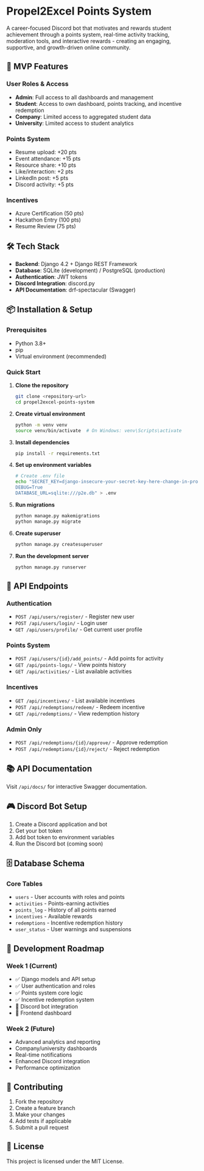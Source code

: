 # Propel2Excel Points System

A career-focused Discord bot that motivates and rewards student achievement through a points system, real-time activity tracking, moderation tools, and interactive rewards - creating an engaging, supportive, and growth-driven online community.

## 🚀 MVP Features

### User Roles & Access
- **Admin**: Full access to all dashboards and management
- **Student**: Access to own dashboard, points tracking, and incentive redemption
- **Company**: Limited access to aggregated student data
- **University**: Limited access to student analytics

### Points System
- Resume upload: +20 pts
- Event attendance: +15 pts
- Resource share: +10 pts
- Like/interaction: +2 pts
- LinkedIn post: +5 pts
- Discord activity: +5 pts

### Incentives
- Azure Certification (50 pts)
- Hackathon Entry (100 pts)
- Resume Review (75 pts)

## 🛠️ Tech Stack

- **Backend**: Django 4.2 + Django REST Framework
- **Database**: SQLite (development) / PostgreSQL (production)
- **Authentication**: JWT tokens
- **Discord Integration**: discord.py
- **API Documentation**: drf-spectacular (Swagger)

## 📦 Installation & Setup

### Prerequisites
- Python 3.8+
- pip
- Virtual environment (recommended)

### Quick Start

1. **Clone the repository**
   ```bash
   git clone <repository-url>
   cd propel2excel-points-system
   ```

2. **Create virtual environment**
   ```bash
   python -m venv venv
   source venv/bin/activate  # On Windows: venv\Scripts\activate
   ```

3. **Install dependencies**
   ```bash
   pip install -r requirements.txt
   ```

4. **Set up environment variables**
   ```bash
   # Create .env file
   echo "SECRET_KEY=django-insecure-your-secret-key-here-change-in-production
   DEBUG=True
   DATABASE_URL=sqlite:///p2e.db" > .env
   ```

5. **Run migrations**
   ```bash
   python manage.py makemigrations
   python manage.py migrate
   ```

6. **Create superuser**
   ```bash
   python manage.py createsuperuser
   ```

7. **Run the development server**
   ```bash
   python manage.py runserver
   ```

## 🔗 API Endpoints

### Authentication
- `POST /api/users/register/` - Register new user
- `POST /api/users/login/` - Login user
- `GET /api/users/profile/` - Get current user profile

### Points System
- `POST /api/users/{id}/add_points/` - Add points for activity
- `GET /api/points-logs/` - View points history
- `GET /api/activities/` - List available activities

### Incentives
- `GET /api/incentives/` - List available incentives
- `POST /api/redemptions/redeem/` - Redeem incentive
- `GET /api/redemptions/` - View redemption history

### Admin Only
- `POST /api/redemptions/{id}/approve/` - Approve redemption
- `POST /api/redemptions/{id}/reject/` - Reject redemption

## 📚 API Documentation

Visit `/api/docs/` for interactive Swagger documentation.

## 🎮 Discord Bot Setup

1. Create a Discord application and bot
2. Get your bot token
3. Add bot token to environment variables
4. Run the Discord bot (coming soon)

## 🗄️ Database Schema

### Core Tables
- `users` - User accounts with roles and points
- `activities` - Points-earning activities
- `points_log` - History of all points earned
- `incentives` - Available rewards
- `redemptions` - Incentive redemption history
- `user_status` - User warnings and suspensions

## 🚧 Development Roadmap

### Week 1 (Current)
- ✅ Django models and API setup
- ✅ User authentication and roles
- ✅ Points system core logic
- ✅ Incentive redemption system
- 🔄 Discord bot integration
- 🔄 Frontend dashboard

### Week 2 (Future)
- Advanced analytics and reporting
- Company/university dashboards
- Real-time notifications
- Enhanced Discord integration
- Performance optimization

## 🤝 Contributing

1. Fork the repository
2. Create a feature branch
3. Make your changes
4. Add tests if applicable
5. Submit a pull request

## 📄 License

This project is licensed under the MIT License.
